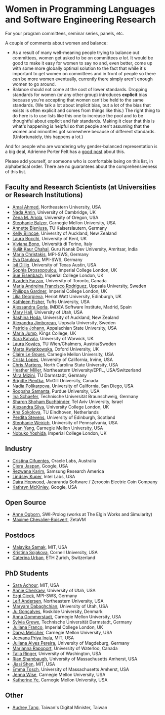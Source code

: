 # Women in Programming Languages and Software Engineering Research
For your program committees, seminar series, panels, etc.

A couple of comments about women and balance:
* As a result of many well-meaning people trying to balance out committees, women get asked to be on committees *a lot*. It would be good to make it easy for women to say no and, even better, come up with some more globally optimal solution to the fact that while it's important to get women on committees and in front of people so there can be more women eventually, currently there simply aren't enough women to go around.
* Balance should not come at the cost of lower standards. Dropping standards for women (or any other group) introduces **explicit** bias because you're accepting that women can't be held to the same standards. (We talk a lot about implicit bias, but a lot of the bias that exists is often explicit and comes from things like this.) The right thing to do here is to use lists like this one to increase the pool and to be thoughtful about explicit and fair standards. Making it clear that this is what's happening is helpful so that people aren't assuming that the women and minorities got somewhere because of different standards. (Unfortunately, this happens a lot.)

And for people who are wondering why gender-balanced representation is a big deal, Adrienne Porter Felt has a [good post](https://techlady.haus/blog/2017/6/11/peer-review-gender-imbalance-in-program-committees) about this.

Please add yourself, or someone who is comfortable being on this list, in alphabetical order. There are no guarantees about the comprehensiveness of this list.

## Faculty and Research Scientists (at Universities or Research Institutions)
* [Amal Ahmed](http://www.ccs.neu.edu/home/amal/), Northeastern University, USA
* [Nada Amin](http://namin.net), University of Cambridge, UK
* [Zena M. Ariola](http://ix.cs.uoregon.edu/~ariola/), University of Oregon, USA
* [Stephanie Balzer](http://www.cs.cmu.edu/~balzers/), Carnegie Mellon University, USA
* [Annette Bieniusa](https://softech.cs.uni-kl.de/homepage/de/staff/AnnetteBieniusa/), TU Kaiserslautern, Germany
* [Kelly Blincoe](http://kblincoe.github.io), University of Auckland, New Zealand
* [Laura Bocchi](https://www.cs.kent.ac.uk/people/staff/lb514/), University of Kent, UK
* [Viviana Bono](http://www.di.unito.it/~bono/index.html), Università di Torino, Italy
* [Kuljit Kaur Chahal](https://twitter.com/kuljitchahal2), Guru Nanak Dev University, Amritsar, India 
* [Maria Christakis](https://mariachris.github.io/), MPI-SWS, Germany
* [Eva Darulova](https://people.mpi-sws.org/~eva/), MPI-SWS, Germany
* [Işil Dillig](http://www.cs.utexas.edu/~isil/), University of Texas Austin, USA
* [Sophia Drossopoulou](https://wp.doc.ic.ac.uk/sd/), Imperial College London, UK
* [Sue Eisenbach](http://www.imperial.ac.uk/people/s.eisenbach), Imperial College London, UK
* [Azadeh Farzan](https://www.cs.toronto.edu/~azadeh/), University of Toronto, Canada
* [Maria Andreina Francisco Rodriguez](http://www.it.uu.se/katalog/marfr379), Uppsala University, Sweden
* [Philippa Gardner](https://www.doc.ic.ac.uk/~pg/), Imperial College London, UK
* [Lilia Georgieva](https://www.linkedin.com/in/liliageorgievageorgieva/), Heriot Watt University, Edinburgh, UK
* [Kathleen Fisher](https://www.cs.tufts.edu/~kfisher/Kathleen_Fisher/Home.html), Tufts University, USA
* [Alessandra Gorla](http://software.imdea.org/~alessandra.gorla/), IMDEA Software Institute, Madrid, Spain
* [Mary Hall](http://www.cs.utah.edu/~mhall/), University of Utah, USA
* [Rashina Hoda](https://unidirectory.auckland.ac.nz/profile/r-hoda), University of Auckland, New Zealand
* [Alexandra Jimborean](http://www.it.uu.se/katalog/aleji304), Uppsala University, Sweden
* [Patricia Johann](https://cs.appstate.edu/~johannp/), Appalachian State University, USA
* [Maria Jump](http://staff.kings.edu/mariajump/), Kings College, UK
* [Sara Kalvala](https://warwick.ac.uk/fac/sci/dcs/people/sara_kalvala/), University of Warwick, UK
* [Laura Kovács](http://www.cse.chalmers.se/~laurako/), TU Wien/Chalmers, Austria/Sweden
* [Marta Kwiatkowska](http://www.cs.ox.ac.uk/marta.kwiatkowska/), Oxford University, UK
* [Claire Le Goues](http://www.clairelegoues.com), Carnegie Mellon University, USA
* [Crista Lopes](http://www.ics.uci.edu/~lopes/), University of California, Irvine, USA
* [Chris Martens](https://www.csc.ncsu.edu/people/crmarten), North Carolina State University, USA
* [Heather Miller](https://twitter.com/heathercmiller), Northeastern University/EPFL, USA/Switzerland
* [Mira Mizini](http://www.stg.tu-darmstadt.de/staff/mira_mezini/), TU Darmstadt, Germany
* [Brigitte Pientka](http://www.cs.mcgill.ca/~bpientka/), McGill University, Canada
* [Nadia Polikarpova](http://people.csail.mit.edu/polikarn/), University of California, San Diego, USA
* [Roopsha Samanta](https://www.cs.purdue.edu/homes/roopsha/), Purdue University, USA
* [Ina Schaefer](https://www.tu-braunschweig.de/isf/team/schaefer), Technische Universität Braunschweig, Germany
* [Sharon Shoham Buchbinder](http://www.tau.ac.il/~sharonshoham/), Tel Aviv University, Israel
* [Alexandra Silva](http://www.alexandrasilva.org/#/main.html), University College London, UK
* [Ana Sokolova](http://cs.uni-salzburg.at/~anas/Ana_Sokolova/index.html), TU Eindhoven, Netherlands
* [Perdita Stevens](http://homepages.inf.ed.ac.uk/perdita/), University of Edinburgh, Scotland
* [Stephanie Weirich](https://www.cis.upenn.edu/~sweirich/), University of Pennsylvania, USA
* [Jean Yang](http://jeanyang.com), Carnegie Mellon University, USA
* [Nobuko Yoshida](http://mrg.doc.ic.ac.uk/people/nobuko-yoshida/), Imperial College London, UK

## Industry

 * [Cristina Cifuentes](https://labs.oracle.com/pls/apex/f?p=labs:bio:0:21), Oracle Labs, Australia
 * [Ciera Jaspan](https://research.google.com/pubs/CieraJaspan.html), Google, USA
 * [Rezwana Karim](http://paul.rutgers.edu/~rkarim/), Samsung Research America
 * [Lindsey Kuper](http://composition.al), Intel Labs, USA
 * [Daira Hopwood](https://github.com/daira), Jacaranda Software / Zerocoin Electric Coin Company
 * [Kathryn McKinley](https://www.cs.utexas.edu/users/mckinley/), Google, USA

## Open Source

 * [Anne Ogborn](http://theelginworks.com), SWI-Prolog (works at The Elgin Works and Simularity)
 * [Maxime Chevalier-Boisvert](https://pointersgonewild.com), ZetaVM

## Postdocs
* [Malavika Samak](https://sites.google.com/site/malavikasamak/home), MIT, USA
* [Kristina Sojakova](http://www.cs.cmu.edu/~ksojakov/), Cornell University, USA
* [Caterina Urban](http://people.inf.ethz.ch/caurban/), ETH Zurich, Switzerland

## PhD Students
* [Sara Achour](https://people.csail.mit.edu/sachour/), MIT, USA
* [Annie Cherkaev](https://anniecherkaev.com/), University of Utah, USA
* [Ezgi Cicek](https://wp.mpi-sws.org/ecicek/), MPI-SWS, Germany
* [Leif Andersen](https://leifandersen.net), Northeastern University, USA
* [Maryam Dabaghchian](https://sites.google.com/site/maryamdabaghchian/), University of Utah, USA
* [Ju Gonçalves](http://cyberglot.me/), Roskilde University, Denmark
* [Anna Gommerstadt](http://anyag.net/), Carnegie Mellon University, USA
* [Sylvia Grewe](http://www.stg.tu-darmstadt.de/staff/sylvia_grewe/sylvia_grewe.en.jsp), Technische Universität Darmstadt, Germany
* [Juliana Franco](https://www.doc.ic.ac.uk/~jvicent1/), Imperial College London, UK
* [Darya Melicher](https://www.cs.cmu.edu/~dkurilov/), Carnegie Mellon University, USA
* [Jeevana Priya Inala](https://jinala.github.io/), MIT, USA
* [Juliana Alves Pereira](http://wwwiti.cs.uni-magdeburg.de/~jualves/), University of Magdeburg, Germany
* [Marianna Rapoport](http://mrapoport.com/), University of Waterloo, Canada
* [Talia Ringer](http://tlringer.github.io/), University of Washington, USA
* [Rian Shambaugh](http://cs.umass.edu/~rian), University of Massachusetts Amherst, USA
* [Jiasi Shen](http://people.csail.mit.edu/jiasi/), MIT, USA
* [Emma Tosch](http://cs.umass.edu/~etosch), University of Massachusetts Amherst, USA
* [Jenna Wise](https://www.cs.cmu.edu/~jlwise/), Carnegie Mellon University, USA
* [Katherine Ye](https://cs.cmu.edu/~kqy/), Carnegie Mellon University, USA

## Other
* [Audrey Tang](https://github.com/audreyt), Taiwan's Digital Minister, Taiwan
